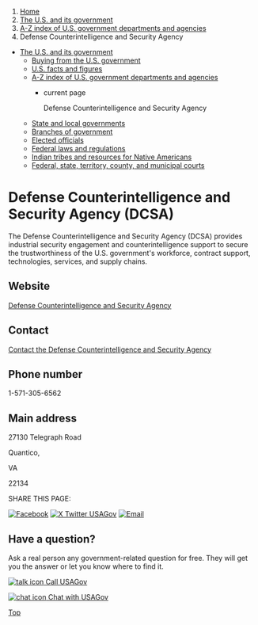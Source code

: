 1. [Home](/)
2. [The U.S. and its government](/about-the-us)
3. [A-Z index of U.S. government departments and agencies](/agency-index)
4. Defense Counterintelligence and Security Agency

* [The U.S. and its government](/about-the-us)
  + [Buying from the U.S. government](/buy-from-government)
  + [U.S. facts and figures](/facts-figures)
  + [A-Z index of U.S. government departments and agencies](/agency-index)
    - current page

      Defense Counterintelligence and Security Agency
  + [State and local governments](/state-local-governments)
  + [Branches of government](/branches-of-government)
  + [Elected officials](/elected-officials)
  + [Federal laws and regulations](/laws-and-regulations)
  + [Indian tribes and resources for Native Americans](/tribes)
  + [Federal, state, territory, county, and municipal courts](/courts)

Defense Counterintelligence and Security Agency
(DCSA)
======================================================

The Defense Counterintelligence and Security Agency (DCSA) provides industrial security engagement and counterintelligence support to secure the trustworthiness of the U.S. government's workforce, contract support, technologies, services, and supply chains.

Website
-------

[Defense Counterintelligence and Security Agency](https://www.dcsa.mil/)

Contact
-------

[Contact the Defense Counterintelligence and Security Agency](https://www.dcsa.mil/Contact/)

Phone number
------------

1-571-305-6562

Main address
------------

27130 Telegraph Road
  

Quantico,

VA

22134

SHARE THIS PAGE:

[![Facebook](/themes/custom/usagov/images/social-media-icons/Facebook_Icon.svg)](https://www.facebook.com/sharer/sharer.php?u=https://www.usa.gov/agencies/defense-counterintelligence-and-security-agency&v=3)
[![X Twitter USAGov](/themes/custom/usagov/images/social-media-icons/X_Twitter_Icon.svg?version=2)](https://twitter.com/intent/tweet?source=webclient&text=https://www.usa.gov/agencies/defense-counterintelligence-and-security-agency)
[![Email](/themes/custom/usagov/images/social-media-icons/Email_Icon.svg?version=2)](mailto:?subject=https://www.usa.gov/agencies/defense-counterintelligence-and-security-agency)

Have a question?
----------------

Ask a real person any government-related question for free. They will get you the answer or let you know where to find it.

[![talk icon](/themes/custom/usagov/images/ICONS_talk.png)
Call USAGov](/phone)

[![chat icon](/themes/custom/usagov/images/ICONS_chat.png)
Chat with USAGov](/chat)

[Top](#main-content)